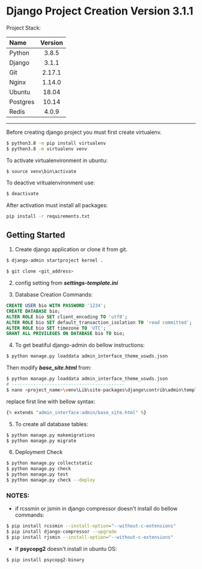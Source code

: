 # Django Project Creation Version 3.1.1

Project Stack:

|    Name  |  Version   |
|:---------|:----------:|
| Python   |  3.8.5     |
| Django   |  3.1.1     |
| Git      |  2.17.1    |
| Nginx    |  1.14.0    |
| Ubuntu   |  18.04     |
| Postgres |  10.14     |
| Redis    |  4.0.9     |

***




Before creating django project you must first create virtualenv.

``` sh
$ python3.8 -m pip install virtualenv
$ python3.8 -m virtualenv venv
```

To activate virtualenvironment in ubuntu:
```
$ source venv\bin\activate
```

To deactive vritualenvironment use:
``` sh
$ deactivate
```

After activation must install all packages:
```sh
pip install -r requirements.txt
```

## Getting Started


1. Create django application or clone it from git.

```sh
$ django-admin startproject kernel .
```

```sh
$ git clone <git_address>
```
2. config setting from ***settings-template.ini***

3. Database Creation Commands:

``` sql
CREATE USER bio WITH PASSWORD '1234';
CREATE DATABASE bio;
ALTER ROLE bio SET client_encoding TO 'utf8';
ALTER ROLE bio SET default_transaction_isolation TO 'read committed';
ALTER ROLE bio SET timezone TO 'UTC';
GRANT ALL PRIVILEGES ON DATABASE bio TO bio;
```

4. To get beatiful django-admin do bellow instructions:

```sh
$ python manage.py loaddata admin_interface_theme_uswds.json
```

Then modify ***base_site.html*** from:
```sh
$ python manage.py loaddata admin_interface_theme_uswds.json
# ------------------------------------------
$ nano <project_name>\venv\Lib\site-packages\django\contrib\admin\templates\admin\base_site.html
```
replace first line with bellow syntax:
```python
{% extends "admin_interface:admin/base_site.html" %}
```

5. To create all database tables:
```sh
$ python manage.py makemigrations
$ python manage.py migrate
```

6. Deployment Check
```sh
$ python manage.py collectstatic
$ python manage.py check
$ python manage.py test
$ python manage.py check --deploy
```

### NOTES:
* if rcssmin or jsmin in django compressor doesn't install do bellow commands:

```sh
$ pip install rcssmin --install-option="--without-c-extensions"
$ pip install django-compressor --upgrade
$ pip install rjsmin --install-option="--without-c-extensions"
```

* If **psycopg2** doesn't install in ubuntu OS:
```sh
$ pip install psycopg2-binary
```
